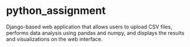 # python_assignment
Django-based web application that allows users to upload CSV files, performs data analysis using pandas and numpy, and displays the results and visualizations on the web interface.
